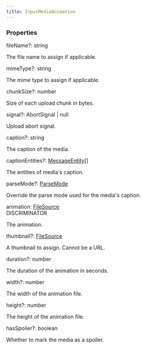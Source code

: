 ```yaml
---
title: InputMediaAnimation
---
```


### Properties

<div class="flex flex-col gap-3"><div><div class="flex gap-2"><div class="font-mono"><span class="font-bold">fileName</span><span class="opacity-50"><span title="Optional" class="cursor-help">?</span>:</span> <span>string</span></div></div><div class="pl-3"><div class="no-margin">

The file name to assign if applicable.

</div></div></div><div><div class="flex gap-2"><div class="font-mono"><span class="font-bold">mimeType</span><span class="opacity-50"><span title="Optional" class="cursor-help">?</span>:</span> <span>string</span></div></div><div class="pl-3"><div class="no-margin">

The mime type to assign if applicable.

</div></div></div><div><div class="flex gap-2"><div class="font-mono"><span class="font-bold">chunkSize</span><span class="opacity-50"><span title="Optional" class="cursor-help">?</span>:</span> <span>number</span></div></div><div class="pl-3"><div class="no-margin">

Size of each upload chunk in bytes.

</div></div></div><div><div class="flex gap-2"><div class="font-mono"><span class="font-bold">signal</span><span class="opacity-50"><span title="Optional" class="cursor-help">?</span>:</span> <span href="/">AbortSignal</span> <span class="opacity-50">|</span> <span>null</span></div></div><div class="pl-3"><div class="no-margin">

Upload abort signal.

</div></div></div><div><div class="flex gap-2"><div class="font-mono"><span class="font-bold">caption</span><span class="opacity-50"><span title="Optional" class="cursor-help">?</span>:</span> <span>string</span></div></div><div class="pl-3"><div class="no-margin">

The caption of the media.

</div></div></div><div><div class="flex gap-2"><div class="font-mono"><span class="font-bold">captionEntities</span><span class="opacity-50"><span title="Optional" class="cursor-help">?</span>:</span> <a href="/types/messageentity"  >MessageEntity</a><span class="opacity-50">[]</span></div></div><div class="pl-3"><div class="no-margin">

The entities of media's caption.

</div></div></div><div><div class="flex gap-2"><div class="font-mono"><span class="font-bold">parseMode</span><span class="opacity-50"><span title="Optional" class="cursor-help">?</span>:</span> <a href="/types/parsemode"  >ParseMode</a></div></div><div class="pl-3"><div class="no-margin">

Override the parse mode used for the media's caption.

</div></div></div><div><div class="flex gap-2"><div class="font-mono"><span class="font-bold">animation</span><span class="opacity-50">:</span> <a href="/types/filesource"  >FileSource</a></div><div class="flex items-center"><div class="bg-dbt px-1.5 rounded-md select-none text-fgt text-[10px]">DISCRIMINATOR</div></div></div><div class="pl-3"><div class="no-margin">

The animation.

</div></div></div><div><div class="flex gap-2"><div class="font-mono"><span class="font-bold">thumbnail</span><span class="opacity-50"><span title="Optional" class="cursor-help">?</span>:</span> <a href="/types/filesource"  >FileSource</a></div></div><div class="pl-3"><div class="no-margin">

A thumbnail to assign. Cannot be a URL.

</div></div></div><div><div class="flex gap-2"><div class="font-mono"><span class="font-bold">duration</span><span class="opacity-50"><span title="Optional" class="cursor-help">?</span>:</span> <span>number</span></div></div><div class="pl-3"><div class="no-margin">

The duration of the animation in seconds.

</div></div></div><div><div class="flex gap-2"><div class="font-mono"><span class="font-bold">width</span><span class="opacity-50"><span title="Optional" class="cursor-help">?</span>:</span> <span>number</span></div></div><div class="pl-3"><div class="no-margin">

The width of the animation file.

</div></div></div><div><div class="flex gap-2"><div class="font-mono"><span class="font-bold">height</span><span class="opacity-50"><span title="Optional" class="cursor-help">?</span>:</span> <span>number</span></div></div><div class="pl-3"><div class="no-margin">

The height of the animation file.

</div></div></div><div><div class="flex gap-2"><div class="font-mono"><span class="font-bold">hasSpoiler</span><span class="opacity-50"><span title="Optional" class="cursor-help">?</span>:</span> <span>boolean</span></div></div><div class="pl-3"><div class="no-margin">

Whether to mark the media as a spoiler.

</div></div></div></div>

